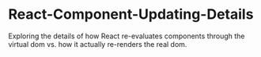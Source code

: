 # React-Component-Updating-Details

Exploring the details of how React re-evaluates components through the virtual dom vs. how it actually re-renders the real dom. 
